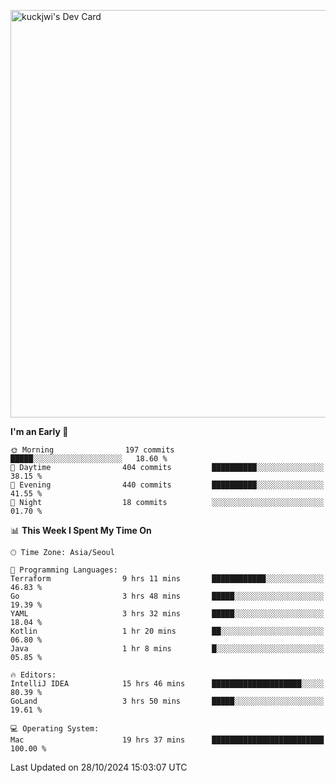 <a href="https://app.daily.dev/kuckhwancho"><img src="https://api.daily.dev/devcards/v2/efef39c8028947428b3c0b486b9cd9b6.png?r=iz2&type=wide" width="652" alt="kuckjwi's Dev Card"/></a>

<!--START_SECTION:waka-->
**I'm an Early 🐤** 

```text
🌞 Morning                197 commits         █████░░░░░░░░░░░░░░░░░░░░   18.60 % 
🌆 Daytime                404 commits         ██████████░░░░░░░░░░░░░░░   38.15 % 
🌃 Evening                440 commits         ██████████░░░░░░░░░░░░░░░   41.55 % 
🌙 Night                  18 commits          ░░░░░░░░░░░░░░░░░░░░░░░░░   01.70 % 
```


📊 **This Week I Spent My Time On** 

```text
🕑︎ Time Zone: Asia/Seoul

💬 Programming Languages: 
Terraform                9 hrs 11 mins       ████████████░░░░░░░░░░░░░   46.83 % 
Go                       3 hrs 48 mins       █████░░░░░░░░░░░░░░░░░░░░   19.39 % 
YAML                     3 hrs 32 mins       █████░░░░░░░░░░░░░░░░░░░░   18.04 % 
Kotlin                   1 hr 20 mins        ██░░░░░░░░░░░░░░░░░░░░░░░   06.80 % 
Java                     1 hr 8 mins         █░░░░░░░░░░░░░░░░░░░░░░░░   05.85 % 

🔥 Editors: 
IntelliJ IDEA            15 hrs 46 mins      ████████████████████░░░░░   80.39 % 
GoLand                   3 hrs 50 mins       █████░░░░░░░░░░░░░░░░░░░░   19.61 % 

💻 Operating System: 
Mac                      19 hrs 37 mins      █████████████████████████   100.00 % 
```


 Last Updated on 28/10/2024 15:03:07 UTC
<!--END_SECTION:waka-->
